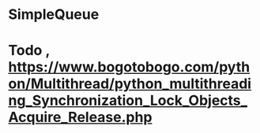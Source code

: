 # SimpleQueue

# Todo , https://www.bogotobogo.com/python/Multithread/python_multithreading_Synchronization_Lock_Objects_Acquire_Release.php

